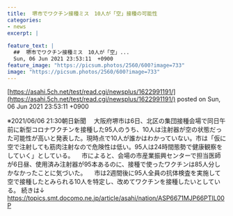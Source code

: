 ```yaml
---
title:  堺市でワクチン接種ミス　10人が「空」接種の可能性  
categories:
- news
excerpt: |
  
feature_text: |
  ##  堺市でワクチン接種ミス　10人が「空」...
  Sun, 06 Jun 2021 23:53:11  +0900
feature_image: "https://picsum.photos/2560/600?image=733"
image: "https://picsum.photos/2560/600?image=733"
---
```


[https://asahi.5ch.net/test/read.cgi/newsplus/1622991191/](https://asahi.5ch.net/test/read.cgi/newsplus/1622991191/)
posted on Sun, 06 Jun 2021 23:53:11  +0900

<!--more-->

※2021/06/06 21:30朝日新聞 　大阪府堺市は6日、北区の集団接種会場で同日午前に新型コロナワクチンを接種した95人のうち、10人は注射器が空の状態だった可能性が高いと発表した。現時点で10人が誰かはわかっていない。市は「仮に空で注射しても筋肉注射なので危険性は低い。95人は24時間態勢で健康観察をしていく」としている。 　市によると、会場の市産業振興センターで担当医師が6日昼、使用済み注射器が95本あるのに、接種で使ったワクチンは85人分しかなかったことに気づいた。 　市は2週間後に95人全員の抗体検査を実施して空で接種したとみられる10人を特定し、改めてワクチンを接種したいとしている。 続きは↓ https://topics.smt.docomo.ne.jp/article/asahi/nation/ASP6671MJP66PTIL00P
